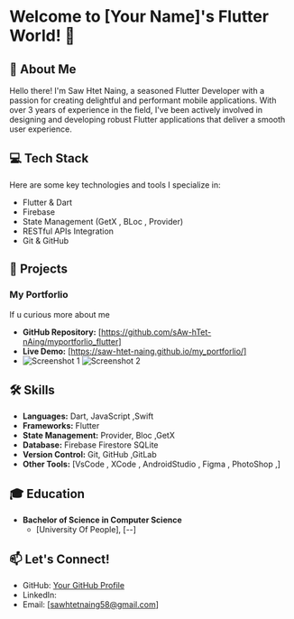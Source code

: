 # Welcome to [Your Name]'s Flutter World! 👋

## 🚀 About Me

Hello there! I'm Saw Htet Naing, a seasoned Flutter Developer with a passion for creating delightful and performant mobile applications. With over 3 years of experience in the field, I've been actively involved in designing and developing robust Flutter applications that deliver a smooth user experience.

## 💻 Tech Stack

Here are some key technologies and tools I specialize in:

- Flutter & Dart
- Firebase
- State Management (GetX , BLoc , Provider)
- RESTful APIs Integration
- Git & GitHub

## 🌟 Projects

### My Portforlio

If u curious more about me

- **GitHub Repository:** [https://github.com/sAw-hTet-nAing/myportforlio_flutter]
- **Live Demo:** [https://saw-htet-naing.github.io/my_portforlio/]
- ![Screenshot 1](url-to-screenshot-1) ![Screenshot 2](url-to-screenshot-2)



## 🛠️ Skills

- **Languages:** Dart, JavaScript ,Swift 
- **Frameworks:** Flutter
- **State Management:** Provider, Bloc ,GetX
- **Database:** Firebase Firestore SQLite
- **Version Control:** Git, GitHub ,GitLab
- **Other Tools:** [VsCode , XCode , AndroidStudio , Figma , PhotoShop ,]

## 🎓 Education

- **Bachelor of Science in Computer Science**
  - [University Of People], [--]

## 📫 Let's Connect!

- GitHub: [Your GitHub Profile](https://github.com/your-username)
- LinkedIn: [](https://www.linkedin.com/in/your-username)
- Email: [sawhtetnaing58@gmail.com]



